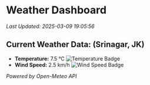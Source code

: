 
# Weather Dashboard

_Last Updated: 2025-03-09 19:05:56_

## Current Weather Data: (Srinagar, JK)
- **Temperature:** 7.5 °C ![Temperature Badge](https://img.shields.io/badge/Temperature-Low%20Temp-blue)
- **Wind Speed:** 2.5 km/h ![Wind Speed Badge](https://img.shields.io/badge/Wind%20Speed-Light%20Wind-blue)

*Powered by Open-Meteo API*
